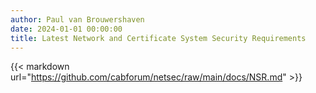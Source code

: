 ```yaml
---
author: Paul van Brouwershaven
date: 2024-01-01 00:00:00
title: Latest Network and Certificate System Security Requirements
---
```


{{< markdown url="https://github.com/cabforum/netsec/raw/main/docs/NSR.md" >}}